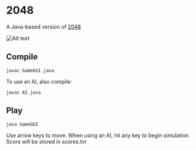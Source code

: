 2048
====

A Java-based version of [2048](http://gabrielecirulli.github.io/2048/)

![Alt text](http://i.imgur.com/JgIAVTW.png)

Compile
-------

    javac GameGUI.java

To use an AI, also compile: 

    javac AI.java
    
Play
----

    java GameGUI

Use arrow keys to move. When using an AI, hit any key to begin simulation. Score will be stored in scores.txt

  
